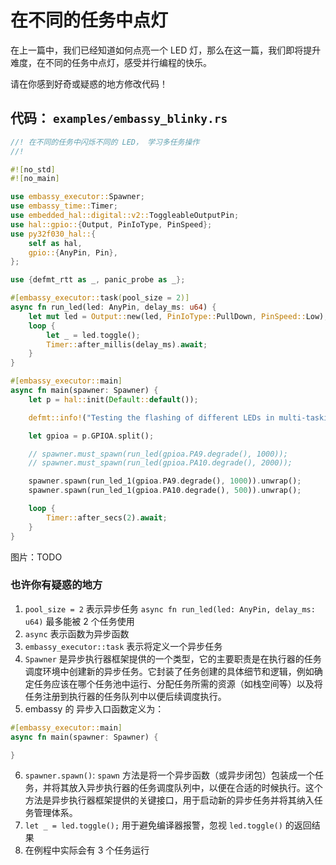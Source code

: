 
# 在不同的任务中点灯

在上一篇中，我们已经知道如何点亮一个 LED 灯，那么在这一篇，我们即将提升难度，在不同的任务中点灯，感受并行编程的快乐。

请在你感到好奇或疑惑的地方修改代码！

## 代码： `examples/embassy_blinky.rs`
``` rust
//! 在不同的任务中闪烁不同的 LED， 学习多任务操作
//!

#![no_std]
#![no_main]

use embassy_executor::Spawner;
use embassy_time::Timer;
use embedded_hal::digital::v2::ToggleableOutputPin;
use hal::gpio::{Output, PinIoType, PinSpeed};
use py32f030_hal::{
    self as hal,
    gpio::{AnyPin, Pin},
};

use {defmt_rtt as _, panic_probe as _};

#[embassy_executor::task(pool_size = 2)]
async fn run_led(led: AnyPin, delay_ms: u64) {
    let mut led = Output::new(led, PinIoType::PullDown, PinSpeed::Low);
    loop {
        let _ = led.toggle();
        Timer::after_millis(delay_ms).await;
    }
}

#[embassy_executor::main]
async fn main(spawner: Spawner) {
    let p = hal::init(Default::default());

    defmt::info!("Testing the flashing of different LEDs in multi-tasking.");

    let gpioa = p.GPIOA.split();

    // spawner.must_spawn(run_led(gpioa.PA9.degrade(), 1000));
    // spawner.must_spawn(run_led(gpioa.PA10.degrade(), 2000));

    spawner.spawn(run_led_1(gpioa.PA9.degrade(), 1000)).unwrap();
    spawner.spawn(run_led_1(gpioa.PA10.degrade(), 500)).unwrap();

    loop {
        Timer::after_secs(2).await;
    }
}
```

图片：TODO

### 也许你有疑惑的地方

1. `pool_size = 2`  表示异步任务 `async fn run_led(led: AnyPin, delay_ms: u64)` 最多能被 2 个任务使用
2. `async` 表示函数为异步函数
3. `embassy_executor::task` 表示将定义一个异步任务
4. `Spawner` 是异步执行器框架提供的一个类型，它的主要职责是在执行器的任务调度环境中创建新的异步任务。它封装了任务创建的具体细节和逻辑，例如确定任务应该在哪个任务池中运行、分配任务所需的资源（如栈空间等）以及将任务注册到执行器的任务队列中以便后续调度执行。
5.  embassy 的 异步入口函数定义为：
``` rust
#[embassy_executor::main] 
async fn main(spawner: Spawner) {

}
```
6. `spawner.spawn()`: `spawn` 方法是将一个异步函数（或异步闭包）包装成一个任务，并将其放入异步执行器的任务调度队列中，以便在合适的时候执行。这个方法是异步执行器框架提供的关键接口，用于启动新的异步任务并将其纳入任务管理体系。
7. `let _ = led.toggle();` 用于避免编译器报警，忽视 `led.toggle()` 的返回结果
8. 在例程中实际会有 3 个任务运行
